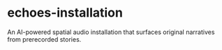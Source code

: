 # echoes-installation
An AI-powered spatial audio installation that surfaces original narratives from prerecorded stories.
